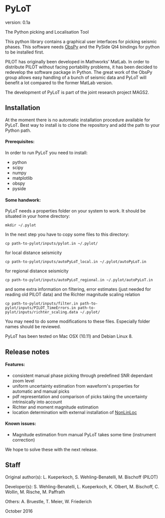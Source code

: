 # PyLoT

version: 0.1a

The Python picking and Localisation Tool

This python library contains a graphical user interfaces for picking
seismic phases. This software needs [ObsPy][ObsPy]
and the PySide Qt4 bindings for python to be installed first.

PILOT has originally been developed in Mathworks' MatLab. In order to
distribute PILOT without facing portability problems, it has been decided
to redevelop the software package in Python. The great work of the ObsPy
group allows easy handling of a bunch of seismic data and PyLoT will
benefit a lot compared to the former MatLab version.

The development of PyLoT is part of the joint research project MAGS2.

## Installation

At the moment there is no automatic installation procedure available for PyLoT.
Best way to install is to clone the repository and add the path to your Python path.

#### Prerequisites:

In order to run PyLoT you need to install:

- python
- scipy
- numpy
- matplotlib
- obspy
- pyside

#### Some handwork:

PyLoT needs a properties folder on your system to work. It should be situated in your home directory:

    mkdir ~/.pylot

In the next step you have to copy some files to this directory:

    cp path-to-pylot/inputs/pylot.in ~/.pylot/

for local distance seismicity

    cp path-to-pylot/inputs/autoPyLoT_local.in ~/.pylot/autoPyLoT.in

for regional distance seismicity

    cp path-to-pylot/inputs/autoPyLoT_regional.in ~/.pylot/autoPyLoT.in

and some extra information on filtering, error estimates (just needed for reading old PILOT data) and the Richter magnitude scaling relation

    cp path-to-pylot/inputs/filter.in path-to-pylot/inputs/PILOT_TimeErrors.in path-to-pylot/inputs/richter_scaling.data ~/.pylot/

You may need to do some modifications to these files. Especially folder names should be reviewed.

PyLoT has been tested on Mac OSX (10.11) and Debian Linux 8.


## Release notes

#### Features:

- consistent manual phase picking through predefined SNR dependant zoom level
- uniform uncertainty estimation from waveform's properties for automatic and manual picks
- pdf representation and comparison of picks taking the uncertainty intrinsically into account 
- Richter and moment magnitude estimation
- location determination with external installation of [NonLinLoc](http://alomax.free.fr/nlloc/index.html)

#### Known issues:

- Magnitude estimation from manual PyLoT takes some time (instrument correction)

We hope to solve these with the next release.

## Staff

Original author(s): L. Kueperkoch, S. Wehling-Benatelli, M. Bischoff (PILOT)

Developer(s): S. Wehling-Benatelli, L. Kueperkoch, K. Olbert, M. Bischoff,
              C. Wollin, M. Rische, M. Paffrath

Others: A. Bruestle, T. Meier, W. Friederich


[ObsPy]: http://github.com/obspy/obspy/wiki

October 2016
